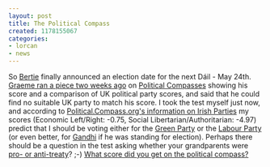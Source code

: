 ```yaml
---
layout: post
title: The Political Compass
created: 1178155067
categories:
- lorcan
- news
---
```

So <a href="http://en.wikipedia.org/wiki/Bertie_Ahern">Bertie</a> finally announced an election date for the next Dáil - May 24th. <a href="http://www.hotgazpacho.co.uk/2007/04/16/the-political-compass/">Graeme ran a piece two weeks ago</a> on <a href="http://www.politicalcompass.org">Political Compasses</a> showing his score and a comparison of UK political party scores, and said that he could find no suitable UK party to match his score. I took the test myself just now, and according to <a href="http://www.politicalcompass.org/ireland">Political.Compass.org's information on Irish Parties</a> my scores (Economic Left/Right: -0.75, Social Libertarian/Authoritarian: -4.97) predict that I should be voting either for the <a href="http://www.greenparty.ie/">Green Party</a> or the <a href="http://www.labour.ie/">Labour Party</a> (or even better, for <a href="http://www.politicalcompass.org/analysis2">Gandhi</a> if he was standing for election). Perhaps there should be a question in the test asking whether your grandparents were <a href="http://en.wikipedia.org/wiki/Political_parties_in_the_Republic_of_Ireland">pro- or anti-treaty</a>? ;-) 
<a href="http://www.politicalcompass.org/questionnaire">What score did you get on the political compass?</a>
